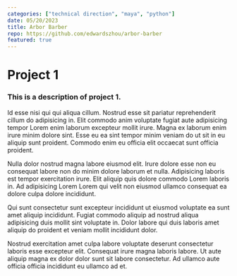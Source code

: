 ```yaml
---
categories: ["technical direction", "maya", "python"]
date: 05/20/2023
title: Arbor Barber
repo: https://github.com/edwardszhou/arbor-barber
featured: true
---
```


# Project 1

### This is a description of project 1.

Id esse nisi qui qui aliqua cillum. Nostrud esse sit pariatur reprehenderit cillum do adipisicing in. Elit commodo anim voluptate fugiat aute adipisicing tempor Lorem enim laborum excepteur mollit irure. Magna ex laborum enim irure minim dolore sint. Esse eu ea sint tempor minim veniam do ut sit in eu aliquip sunt proident. Commodo enim eu officia elit occaecat sunt officia proident.

Nulla dolor nostrud magna labore eiusmod elit. Irure dolore esse non eu consequat labore non do minim dolore laborum et nulla. Adipisicing laboris est tempor exercitation irure. Elit aliquip quis dolore commodo Lorem laboris in. Ad adipisicing Lorem Lorem qui velit non eiusmod ullamco consequat ea dolore culpa dolore incididunt.

Qui sunt consectetur sunt excepteur incididunt ut eiusmod voluptate ea sunt amet aliquip incididunt. Fugiat commodo aliquip ad nostrud aliqua adipisicing duis mollit sint voluptate in. Dolor labore qui duis laboris amet aliquip do proident et veniam mollit incididunt dolor.

Nostrud exercitation amet culpa labore voluptate deserunt consectetur laboris esse excepteur elit. Consequat irure magna laboris labore. Ut aute aliquip magna ex dolor dolor sunt sit labore consectetur. Ad ullamco aute officia officia incididunt eu ullamco ad et.
